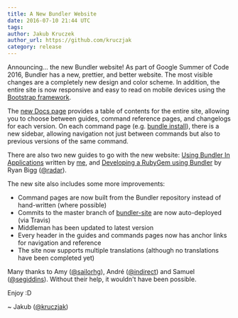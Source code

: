 ```yaml
---
title: A New Bundler Website
date: 2016-07-10 21:44 UTC
tags:
author: Jakub Kruczek
author_url: https://github.com/kruczjak
category: release
---
```


Announcing... the new Bundler website! As part of Google Summer of Code 2016, Bundler has a new, prettier, and better website. The most visible changes are a completely new design and color scheme. In addition, the entire site is now responsive and easy to read on mobile devices using the [Bootstrap framework](http://getbootstrap.com/).

The [new Docs page](/docs.html) provides a table of contents for the entire site, allowing you to choose between guides, command reference pages, and changelogs for each version. On each command page (e.g. [bundle install](/man/bundle-install.1.html)), there
is a new sidebar, allowing navigation not just between commands but also to previous versions of the same command.

There are also two new guides to go with the new website: [Using Bundler In Applications](/guides/using_bundler_in_applications.html) written by [me](https://github.com/kruczjak), and [Developing a RubyGem using Bundler](/guides/using_bundler_in_applications.html) by Ryan Bigg ([@radar](https://github.com/radar)).

The new site also includes some more improvements:

* Command pages are now built from the Bundler repository instead of hand-written (where possible)
* Commits to the master branch of [bundler-site](https://github.com/rubygems/bundler-site) are now auto-deployed (via Travis)
* Middleman has been updated to latest version
* Every header in the guides and commands pages now has anchor links for navigation and reference
* The site now supports multiple translations (although no translations have been completed yet)

Many thanks to Amy ([@sailorhg](https://github.com/sailorhg)), André ([@indirect](https://github.com/indirect)) and Samuel ([@segiddins](https://github.com/segiddins)). Without their help, it wouldn't have been
possible.

Enjoy :D

~ Jakub ([@kruczjak](https://github.com/kruczjak))
